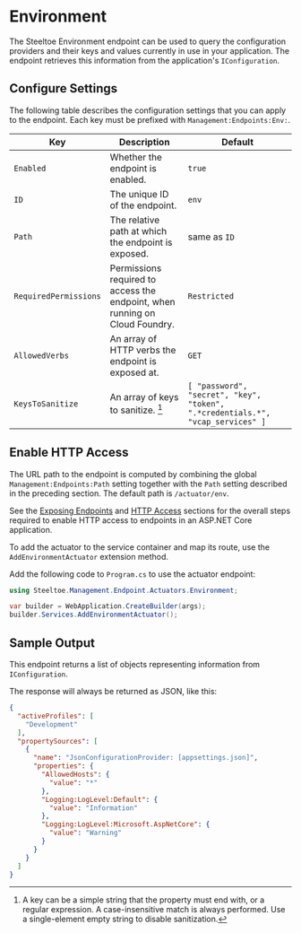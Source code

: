 # Environment

The Steeltoe Environment endpoint can be used to query the configuration providers and their keys and values currently in use in your application. The endpoint retrieves this information from the application's `IConfiguration`.

## Configure Settings

The following table describes the configuration settings that you can apply to the endpoint.
Each key must be prefixed with `Management:Endpoints:Env:`.

| Key | Description | Default |
| --- | --- | --- |
| `Enabled` | Whether the endpoint is enabled. | `true` |
| `ID` | The unique ID of the endpoint. | `env` |
| `Path` | The relative path at which the endpoint is exposed. | same as `ID` |
| `RequiredPermissions` | Permissions required to access the endpoint, when running on Cloud Foundry. | `Restricted` |
| `AllowedVerbs` | An array of HTTP verbs the endpoint is exposed at. | `GET` |
| `KeysToSanitize` | An array of keys to sanitize. [^1] | `[ "password", "secret", "key", "token", ".*credentials.*", "vcap_services" ]` |

[^1]: A key can be a simple string that the property must end with, or a regular expression. A case-insensitive match is always performed. Use a single-element empty string to disable sanitization.

## Enable HTTP Access

The URL path to the endpoint is computed by combining the global `Management:Endpoints:Path` setting together with the `Path` setting described in the preceding section.
The default path is `/actuator/env`.

See the [Exposing Endpoints](./using-endpoints.md#exposing-endpoints) and [HTTP Access](./using-endpoints.md#http-access) sections for the overall steps required to enable HTTP access to endpoints in an ASP.NET Core application.

To add the actuator to the service container and map its route, use the `AddEnvironmentActuator` extension method.

Add the following code to `Program.cs` to use the actuator endpoint:

```csharp
using Steeltoe.Management.Endpoint.Actuators.Environment;

var builder = WebApplication.CreateBuilder(args);
builder.Services.AddEnvironmentActuator();
```

## Sample Output

This endpoint returns a list of objects representing information from `IConfiguration`.

The response will always be returned as JSON, like this:

```json
{
  "activeProfiles": [
    "Development"
  ],
  "propertySources": [
    {
      "name": "JsonConfigurationProvider: [appsettings.json]",
      "properties": {
        "AllowedHosts": {
          "value": "*"
        },
        "Logging:LogLevel:Default": {
          "value": "Information"
        },
        "Logging:LogLevel:Microsoft.AspNetCore": {
          "value": "Warning"
        }
      }
    }
  ]
}
```

